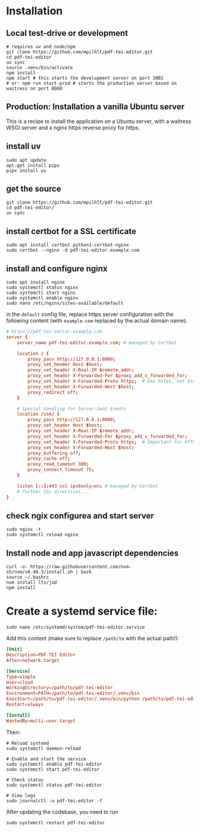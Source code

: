 # Installation

## Local test-drive or development

```shell
# requires uv and node/npm
git clone https://github.com/mpilhlt/pdf-tei-editor.git
cd pdf-tei-editor
uv sync
source .venv/bin/activate
npm install
npm start # this starts the development server on port 3001
# or: npm run start-prod # starts the production server based on waitress on port 8000
```

## Production: Installation a vanilla Ubuntu server

This is a recipe to install the application on a Ubuntu server, with a waitress WSGI server and a nginx https reverse proxy for https.

## install uv
```shell
sudo apt update
apt-get install pipx
pipx install uv
```

## get the source
```shell
git clone https://github.com/mpilhlt/pdf-tei-editor.git
cd pdf-tei-editor/
uv sync
```

## install certbot for a SSL certificate
```shell
sudo apt install certbot python3-certbot-nginx
sudo certbot --nginx -d pdf-tei-editor.example.com
```

## install and configure nginx
```shell
sudo apt install nginx
sudo systemctl status nginx
sudo systemctl start nginx
sudo systemctl enable nginx
sudo nano /etc/nginx/sites-available/default
```

in the `default` config file, replace https server configuration with the following content (with `example.com` replaced by the actual domain name):

```conf
# https://pdf-tei-editor.example.com
server {
    server_name pdf-tei-editor.example.com; # managed by Certbot

    location / {
        proxy_pass http://127.0.0.1:8000;
        proxy_set_header Host $host;
        proxy_set_header X-Real-IP $remote_addr;
        proxy_set_header X-Forwarded-For $proxy_add_x_forwarded_for;
        proxy_set_header X-Forwarded-Proto https;  # Use https, not $scheme
        proxy_set_header X-Forwarded-Host $host;
        proxy_redirect off;
    }

    # Special handling for Server-Sent Events
    location /sse/ {
        proxy_pass http://127.0.0.1:8000;
        proxy_set_header Host $host;
        proxy_set_header X-Real-IP $remote_addr;
        proxy_set_header X-Forwarded-For $proxy_add_x_forwarded_for;
        proxy_set_header X-Forwarded-Proto https;  # Important for HTTPS
        proxy_set_header X-Forwarded-Host $host;
        proxy_buffering off;
        proxy_cache off;
        proxy_read_timeout 300;
        proxy_connect_timeout 75;
    }

    listen [::]:443 ssl ipv6only=on; # managed by Certbot
    # further SSL directives...
}
```

## check ngix configurea and start server
```shell
sudo nginx -t
sudo systemctl reload nginx
```

## Install node and app javascript dependencies

```shell
curl -o- https://raw.githubusercontent.com/nvm-sh/nvm/v0.40.3/install.sh | bash
source ~/.bashrc
nvm install lts/jod
npm install
``` 

# Create a systemd service file:

```shell
sudo nano /etc/systemd/system/pdf-tei-editor.service
```
  
Add this content (make sure to replace `/path/to` with the actual path!):

```conf
[Unit]
Description=PDF TEI Editor
After=network.target

[Service]
Type=simple
User=cloud
WorkingDirectory=/path/to/pdf-tei-editor
Environment=PATH=/path/to/pdf-tei-editor/.venv/bin
ExecStart=/path/to/pdf-tei-editor/.venv/bin/python /path/to/pdf-tei-editor/bin/start-prod
Restart=always

[Install]
WantedBy=multi-user.target
```

Then:
```shell
# Reload systemd
sudo systemctl daemon-reload

# Enable and start the service
sudo systemctl enable pdf-tei-editor
sudo systemctl start pdf-tei-editor

# Check status
sudo systemctl status pdf-tei-editor

# View logs
sudo journalctl -u pdf-tei-editor -f
```

After updating the codebase, you need to run 

```shell
sudo systemctl restart pdf-tei-editor
```
